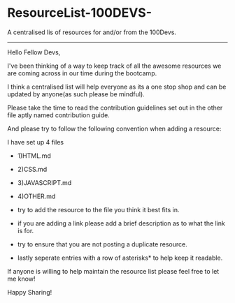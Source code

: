 # ResourceList-100DEVS-
A centralised lis of resources for and/or from the 100Devs.
************************************************************

Hello Fellow Devs,

I've been thinking of a way to keep track of all the awesome resources we are coming across in our time during the bootcamp.

I think a centralised list will help everyone as its a one stop shop and can be updated by anyone(as such please be mindful).

Please take the time to read the contribution guidelines set out in the other file aptly named contribution guide.

And please try to follow the following convention when adding a resource:

I have set up 4 files
- 1)HTML.md 
- 2)CSS.md 
- 3)JAVASCRIPT.md
- 4)OTHER.md

- try to add the resource to the file you think it best fits in.

- if you are adding a link please add a brief description as to what the link is for.

- try to ensure that you are not posting a duplicate resource.

- lastly seperate entries with a row of asterisks* to help keep it readable.



If anyone is willing to help maintain the resource list please feel free to let me know!

Happy Sharing!


